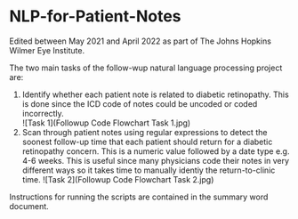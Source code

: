 # NLP-for-Patient-Notes

Edited between May 2021 and April 2022 as part of The Johns Hopkins Wilmer Eye Institute.

The two main tasks of the follow-wup natural language processing project are: 

1. Identify whether each patient note is related to diabetic retinopathy. This is done since the ICD code of notes could be uncoded or coded incorrectly.\
![Task 1](Followup Code Flowchart Task 1.jpg)
2. Scan through patient notes using regular expressions to detect the soonest follow-up time that each patient should return for a diabetic retinopathy concern. This is a numeric value followed by a date type e.g. 4-6 weeks. This is useful since many physicians code their notes in very different ways so it takes time to manually identiy the return-to-clinic time.
![Task 2](Followup Code Flowchart Task 2.jpg)

Instructions for running the scripts are contained in the summary word document. 
